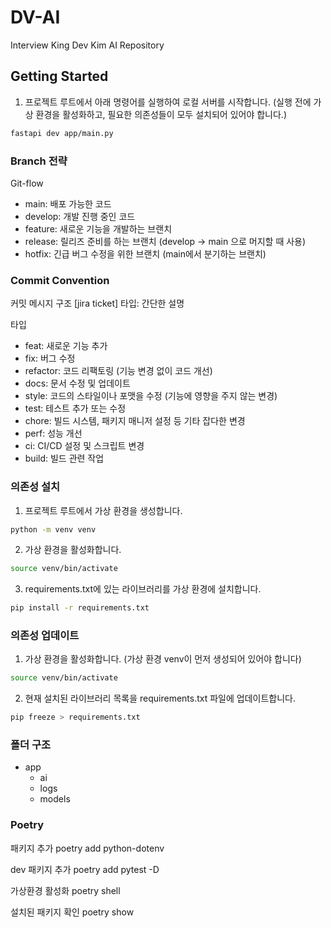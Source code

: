 # DV-AI

Interview King Dev Kim AI Repository

## Getting Started

1. 프로젝트 루트에서 아래 명령어를 실행하여 로컬 서버를 시작합니다. (실행 전에 가상 환경을 활성화하고, 필요한 의존성들이 모두 설치되어 있어야 합니다.)

```bash
fastapi dev app/main.py
```

### Branch 전략

Git-flow

- main: 배포 가능한 코드
- develop: 개발 진행 중인 코드
- feature: 새로운 기능을 개발하는 브랜치
- release: 릴리즈 준비를 하는 브랜치 (develop -> main 으로 머지할 때 사용)
- hotfix: 긴급 버그 수정을 위한 브랜치 (main에서 분기하는 브랜치)

### Commit Convention

커밋 메시지 구조
[jira ticket] 타입: 간단한 설명

타입

- feat: 새로운 기능 추가
- fix: 버그 수정
- refactor: 코드 리팩토링 (기능 변경 없이 코드 개선)
- docs: 문서 수정 및 업데이트
- style: 코드의 스타일이나 포맷을 수정 (기능에 영향을 주지 않는 변경)
- test: 테스트 추가 또는 수정
- chore: 빌드 시스템, 패키지 매니저 설정 등 기타 잡다한 변경
- perf: 성능 개선
- ci: CI/CD 설정 및 스크립트 변경
- build: 빌드 관련 작업

### 의존성 설치

1.  프로젝트 루트에서 가상 환경을 생성합니다.

```bash
python -m venv venv
```

2.  가상 환경을 활성화합니다.

```bash
source venv/bin/activate
```

3.  requirements.txt에 있는 라이브러리를 가상 환경에 설치합니다.

```bash
pip install -r requirements.txt
```

### 의존성 업데이트

1.  가상 환경을 활성화합니다. (가상 환경 venv이 먼저 생성되어 있어야 합니다)

```bash
source venv/bin/activate
```

2.  현재 설치된 라이브러리 목록을 requirements.txt 파일에 업데이트합니다.

```bash
pip freeze > requirements.txt
```

### 폴더 구조

- app
  - ai
  - logs
  - models

### Poetry

패키지 추가
poetry add python-dotenv

dev 패키지 추가
poetry add pytest -D

가상환경 활성화
poetry shell

설치된 패키지 확인
poetry show
